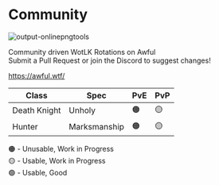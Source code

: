 # Community
![output-onlinepngtools](https://github.com/Snoogens101/Community/assets/77063463/5950efaa-51d5-46e2-b063-237c29977df8)


Community driven WotLK Rotations on Awful\
Submit a Pull Request or join the Discord to suggest changes!

https://awful.wtf/

| Class  | Spec | PvE | PvP |
| ------------- | ------------- | ------------- | ------------- |
| Death Knight  | Unholy  | 🟠 | 🟡 | 
| Hunter  | Marksmanship  | 🟠 | 🟡 |

🟠 - Unusable, Work in Progress\
🟡 - Usable, Work in Progress\
🟢 - Usable, Good
